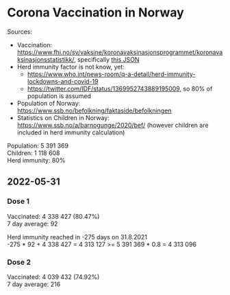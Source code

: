 # Corona Vaccination in Norway

Sources:

- Vaccination: <https://www.fhi.no/sv/vaksine/koronavaksinasjonsprogrammet/koronavaksinasjonsstatistikk/>, specifically [this JSON](https://www.fhi.no/api/chartdata/api/99119)
- Herd immunity factor is not know, yet:
  - <https://www.who.int/news-room/q-a-detail/herd-immunity-lockdowns-and-covid-19>
  - <https://twitter.com/IDF/status/1369952743889195009>, so 80% of population is assumed
- Population of Norway: <https://www.ssb.no/befolkning/faktaside/befolkningen>
- Statistics on Children in Norway: https://www.ssb.no/a/barnogunge/2020/bef/ (however children are included in herd immunity calculation)

Population: 5 391 369  
Children: 1 118 608  
Herd immunity: 80%  

## 2022-05-31

### Dose 1

Vaccinated: 4 338 427 (80.47%)  
7 day average: 92

Herd immunity reached in -275 days on 31.8.2021  
-275 * 92 + 4 338 427 = 4 313 127 >= 5 391 369 * 0.8 = 4 313 096

### Dose 2

Vaccinated: 4 039 432 (74.92%)  
7 day average: 216

